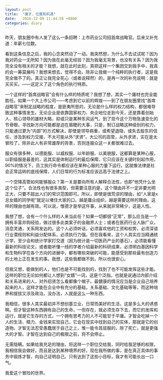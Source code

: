 ```yaml
---
layout: post
title:  "庸才、位置和机遇"
date:   2016-12-09 11:44:56 +0800
categories: diary
---
```


昨天，朋友圈中有人发了这么一条招聘：上市药业公司招首席战略官。后来又补充道：年薪七位数。

看到这条信息之后，我的心念突然动了一动。我突然想，为什么不去试试呢？因为我对药业一无所知？因为我在此毫无经验？因为我毫无背景，也没有关系？因为我完全没有相关的才能？我想，就在此时此刻，真把这样一个集团交到我手中，我真的会一筹莫展吗？我想来想去，觉得不会。除非让我做一个纯粹的执行者，这是我完全做不了的。真正让我完全死心（或者说释然）的，是再一次的补充说明：就是买买买。——这定义了这个角色的执行特质。

一个这样的“首席战略官”会有什么样的特质呢？我想了想，其实一个庸材也完全能胜任。如果一个大上市公司——考虑到它以前的辉煌——到了在朋友圈里找“首席战略官”来制定战略的程度，是匪夷所思的，无论是什么样的权力结构，都很难导致这种事情发生。无论企业是依靠国家权力、央企地位走到今天，还是靠着创始人、核心领导的雄材大略，抑或只是某种东风运气，到了现今这个万物急速变化的节骨眼，寻找新方向可能都是迫在眉睫的大事，只是，制订战略这种级别的权力，只能通过更为“内部”的方式解决，即使是领导病重，或希望退隐，或失去股东的信任，涉及到权力交接，不太可能从外“求贤”。大公司的高管，从外求贤，实在是太冒险了，除非此人有非常雄厚的背景，否则连服众这一关都很难过去。

服众有很多种，以德能服、以威权服、以年龄服、以美貌服，这都算是某种心服，以职级服是最差的，这其实是体制运行的最后保障，它只应该在关键时刻起作用，90%的情况下，员工执行命令都应该在某种心服的力量下运行。这就像法律是社会正常运转的底线保障，人们日常的行为标准应该远高于法律之上。

一个空降高管如何能够服众？第一关是要向所有人解释合法性，也即“他凭什么坐这个位子”。合法性也有很多类型，但需要注意的是，这个理由并不一定非要光明正大，只要不超出人们的常识范围即可。所以，即使是很荒谬的理由，如“人家是x总女婿的同学呢”就足以堵住大家的口。越是庸众组织，越是需要这样的理由，这样的理由也越有效。可以说，惟德才是举这件事，从来就非常稀少，这是人性。

我想了想，会有一个什么样的人来当此任？如果一切都很“正常”，那么应当是一个拥有丰富并购经验，做过很多此类案子的金融界人士；或者在医药行业人脉广众，消息灵通，关系网发达的。这个人必须听话，必须喜欢他的工资和权势，必须深谙行业潜规则和利益分配体系，必须执行力强。但在我看来，这个人其实应当精通统计学，至少会和统计学家打交道（因为统计是一切医药产业的基石），必须能看懂最新的科技论文，或者能听懂一线的学者介绍最新的科研成果，必须明白基因科学和生物科学在各个方向的进展中，都有哪些突破的可能，能感受到那些最有创造力的土地上正在发生的事。我想，这些我都做不到，所以也很安心。

但我又想，能做到的人，他们也是不可能找到的，找到了也不可能发挥这些才能。这样的职位无论如何都让人想到“女婿”一词，这是个泛指，也就是说通过内部介绍和关系进来的人，对外招贤怎么看都像个幌子。最健康的情况应当是企业自己培养起来的人，这样才能在企业中有充分的基础，关系基础、文化基础等等，而这种培养和提拔又涉及政治。没办法，人就是这么一种东西。

我相信，很多人其实最初并不想创基立业，日常而美好的生活，这是多么大的诱惑啊。但才智这种东西拥有自己的生命，一但存在，就必须生存下去，而它的发挥和运行，就是它生存的方式，一个拥有思考力的人不可能甘于平庸。才智会吃掉一个人的生活、精力、金钱来实现自己，它会在现实中找到自己的实体，那就是它的创造物。才智无法忍受愚蠢居于自己之上，惟一能令其屈服的，除了死亡，就是更强大的才智。才智在达到自己的极限之前，将不会停止。

无需隐瞒。如果给我充足的理由，将这样一个职位交给我，同时给我足够的权限，我相信我会做好，而且是达到某种境界的好。现在我所做的事，是在真正具体的事务中锻炼才智，向自己证明自己。只有达到了这些小目标，我才有可能长出一口气。

我爱这个冒险的世界。
